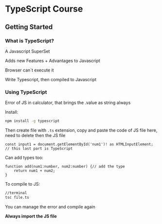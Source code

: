 
# TypeScript Course

## Getting Started

### What is TypeScript?

A Javascript SuperSet

Adds new Features + Advantages to Javascript

Browser can´t execute it

Write Typescript, then compiled to Javascript

### Using TypeScript

Error of JS in calculator, that brings the .value as string always

Install:
````bash
npm install -g typescript
````

Then create file with `.ts` extension, copy and paste the code of JS file here, need to delete then the JS file

````TS
const input1 = document.getElementById('num1')! as HTMLInputElement; // this last part is TypeScript
````
Can add types too:
````TS
function add(num1:number, num2:number) {// add the type
	return num1 + num2;
}
````

To compile to JS:

````bash
//terminal
tsc file.ts
````
You can manage the error and compile again

**Always import the JS file**


<!--stackedit_data:
eyJoaXN0b3J5IjpbMTU1MzEwNDc2NSwxNTI3NzU0NTI5LDE4MT
I0MzExNjAsLTE4NzE2Nzg2MjUsMTY2MzM3MDAzNCwtMTU0NDkz
MzE3NSwtMTU5NjM1NjMwMCwyMDQwMjk3NjIyXX0=
-->